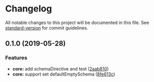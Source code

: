 # Changelog

All notable changes to this project will be documented in this file. See [standard-version](https://github.com/conventional-changelog/standard-version) for commit guidelines.

## 0.1.0 (2019-05-28)


### Features

* **core:** add schemaDirective and test ([2aab810](https://github.com/supperchong/egg-apollo-server/commit/2aab810))
* **core:** support set defaultEmptySchema ([8fe613c](https://github.com/supperchong/egg-apollo-server/commit/8fe613c))
